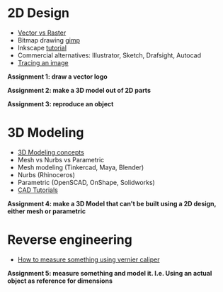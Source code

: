 # 2D Design

- [Vector vs Raster](https://www.youtube.com/watch?v=-Fs2t6P5AjY)
- Bitmap drawing [gimp](https://www.youtube.com/watch?v=wLSvubMGb8A)
- Inkscape [tutorial](http://archive.fabacademy.org/archives/2016/doc/inkscape.html)
- Commercial alternatives: Illustrator, Sketch, Drafsight, Autocad
- [Tracing an image](https://inkscape.org/en/doc/tracing/tutorial-tracing.html)

**Assignment 1: draw a vector logo**

**Assignment 2: make a 3D model out of 2D parts**

**Assignment 3: reproduce an object**

# 3D Modeling

- [3D Modeling concepts](http://blog.digitaltutors.com/basic-3d-modeling-terminology/)
- Mesh vs Nurbs vs Parametric
- Mesh modeling (Tinkercad, Maya, Blender)
- Nurbs (Rhinoceros)
- Parametric (OpenSCAD, OnShape, Solidworks)
- [CAD Tutorials](http://archive.fabacademy.org/archives/2016/doc/cad.html)

**Assignment 4: make a 3D Model that can't be built using a 2D design, either mesh or parametric**

# Reverse engineering 

- [How to measure something using vernier caliper](http://www.wikihow.com/Use-a-Vernier-Caliper)

**Assignment 5: measure something and model it. I.e. Using an actual object as reference for dimensions**
